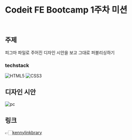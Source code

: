 # Codeit FE Bootcamp 1주차 미션

<br>

## 주제

피그마 파일로 주어진 디자인 시안을 보고 그대로 퍼블리싱하기<br>

### techstack

![HTML5](https://img.shields.io/badge/html5-%23E34F26.svg?style=for-the-badge&logo=html5&logoColor=white)
![CSS3](https://img.shields.io/badge/css3-%231572B6.svg?style=for-the-badge&logo=css3&logoColor=white)

## 디자인 시안

![pc](https://user-images.githubusercontent.com/45449387/227705450-08ad2497-18d4-462d-92b4-1999eb508b07.png)

## 링크

👉🏻[kennylinkbrary](https://kennylinkbrary.netlify.app)
